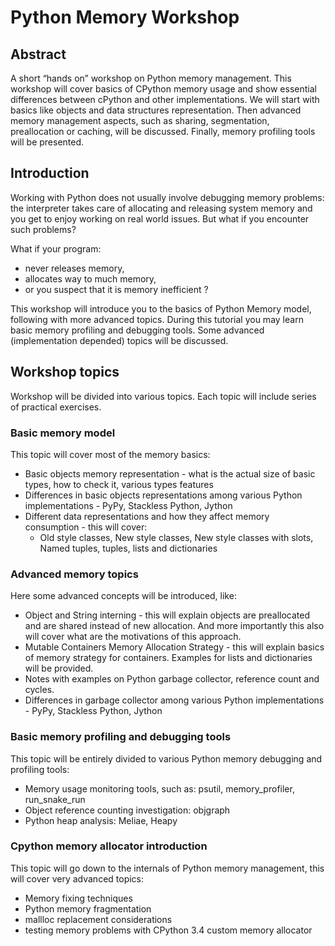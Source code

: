 # Python Memory Workshop 
## Abstract
A short “hands on” workshop on Python memory management. This workshop will cover basics of CPython memory usage and show essential differences between cPython and other implementations. We will start with basics like objects and data structures representation. Then advanced memory management aspects, such as sharing, segmentation, preallocation or caching, will be discussed. Finally, memory profiling tools will be presented. 


## Introduction
Working with Python does not usually involve debugging memory problems: the interpreter takes care of allocating and releasing system memory and you get to enjoy working on real world issues.
But what if you encounter such problems? 


What if your program:
  * never releases memory,
  * allocates way to much memory,
  * or you suspect that it is memory inefficient ?


This workshop will introduce you to the basics of Python Memory model, following with more advanced topics. During this tutorial you may learn basic memory profiling and debugging tools. Some advanced (implementation depended) topics will be discussed.  


## Workshop topics
Workshop will be divided into various topics. Each topic will include series of practical exercises. 


### Basic memory model
This topic will cover most of the memory basics:
  * Basic objects memory representation - what is the actual size of basic types, how to check it, various types features
  * Differences in basic objects representations among various Python implementations - PyPy, Stackless Python, Jython
  * Different data representations and how they affect memory consumption - this will cover:
    * Old style classes, New style classes, New style classes with slots, Named tuples, tuples, lists and dictionaries


### Advanced memory topics
Here some advanced concepts will be introduced, like:
  *  Object and String interning - this will explain objects are preallocated and are shared instead of new allocation. And more importantly this also will cover what are the motivations of this approach.
  *  Mutable Containers Memory Allocation Strategy - this will explain basics of memory strategy for containers. Examples for lists and dictionaries will be provided.
  * Notes with examples on Python garbage collector, reference count and cycles.
  * Differences in garbage collector among various Python implementations - PyPy, Stackless Python, Jython


### Basic memory profiling and debugging tools 
This topic will be entirely divided to various Python memory debugging and profiling tools:
  * Memory usage monitoring tools, such as: psutil, memory_profiler, run_snake_run
  * Object reference counting investigation: objgraph
  * Python heap analysis: Meliae, Heapy                                                                     


### Cpython memory allocator introduction 
This topic will go down to the internals of Python memory management, this will cover very advanced topics:
  * Memory fixing techniques
  * Python memory fragmentation
  * mallloc replacement considerations
  * testing memory problems with CPython 3.4 custom memory allocator
